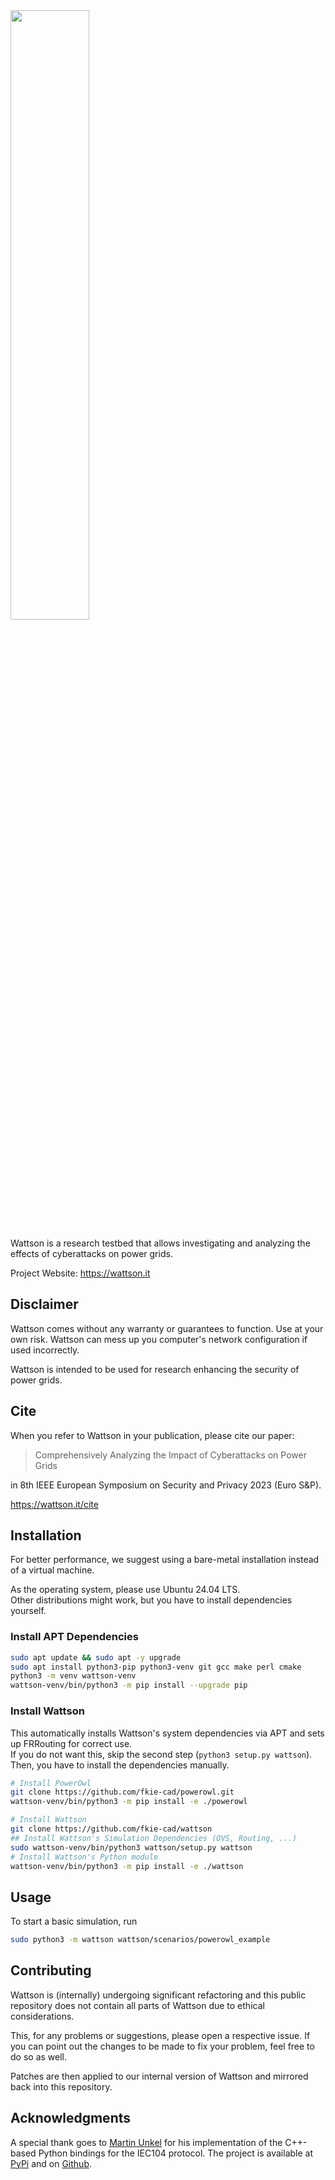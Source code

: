 <img src="https://wattson.it/wp-content/uploads/2024/05/wattson-white-blue.svg" width="50%"/>

Wattson is a research testbed that allows investigating and analyzing the effects of cyberattacks on power grids.

Project Website: https://wattson.it

## Disclaimer
Wattson comes without any warranty or guarantees to function.
Use at your own risk.
Wattson can mess up you computer's network configuration if used incorrectly.

Wattson is intended to be used for research enhancing the security of power grids.

## Cite
When you refer to Wattson in your publication, please cite our paper:

> Comprehensively Analyzing the Impact of Cyberattacks on Power Grids

in 8th IEEE European Symposium on Security and Privacy 2023 (Euro S&P).

https://wattson.it/cite


## Installation
For better performance, we suggest using a bare-metal installation instead of a virtual machine.

As the operating system, please use Ubuntu 24.04 LTS.  
Other distributions might work, but you have to install dependencies yourself.

### Install APT Dependencies
```bash
sudo apt update && sudo apt -y upgrade
sudo apt install python3-pip python3-venv git gcc make perl cmake
python3 -m venv wattson-venv
wattson-venv/bin/python3 -m pip install --upgrade pip
```


### Install Wattson
This automatically installs Wattson's system dependencies via APT and sets up FRRouting for correct use.  
If you do not want this, skip the second step (`python3 setup.py wattson`). 
Then, you have to install the dependencies manually.

```bash
# Install PowerOwl
git clone https://github.com/fkie-cad/powerowl.git
wattson-venv/bin/python3 -m pip install -e ./powerowl

# Install Wattson
git clone https://github.com/fkie-cad/wattson
## Install Wattson's Simulation Dependencies (OVS, Routing, ...)
sudo wattson-venv/bin/python3 wattson/setup.py wattson
# Install Wattson's Python module
wattson-venv/bin/python3 -m pip install -e ./wattson
```

## Usage
To start a basic simulation, run
```bash
sudo python3 -m wattson wattson/scenarios/powerowl_example
```

## Contributing
Wattson is (internally) undergoing significant refactoring and this public repository does not contain all parts of Wattson due to ethical considerations. 

This, for any problems or suggestions, please open a respective issue.
If you can point out the changes to be made to fix your problem, feel free to do so as well.

Patches are then applied to our internal version of Wattson and mirrored back into this repository.

## Acknowledgments
A special thank goes to [Martin Unkel](https://github.com/m-unkel) for his implementation of the C++-based Python bindings for the IEC104 protocol. The project is available at [PyPi](https://pypi.org/project/c104/) and on [Github](https://github.com/Fraunhofer-FIT-DIEN/iec104-python).
